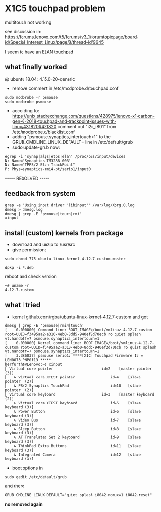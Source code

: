 # X1C5 touchpad problem
multitouch not working

see discussion in: https://forums.lenovo.com/t5/forums/v3_1/forumtopicpage/board-id/Special_Interest_Linux/page/8/thread-id/9645

I seem to have an ELAN touchpad

## what finally worked
@ ubuntu 18.04;  4.15.0-20-generic
- remove comment in /etc/modprobe.d/touchpad.conf
```
sudo modprobe -r psmouse
sudo modprobe psmouse
```
- according to: https://unix.stackexchange.com/questions/428975/lenovo-x1-carbon-gen-6-2018-touchpad-and-trackpoint-issues-with-linux/431820#431820 comment out "i2c_i801" from /etc/modprobe.d/blacklist.conf
- adding "psmouse.synaptics_intertouch=1" to the GRUB_CMDLINE_LINUX_DEFAULT= line in /etc/default/grub
- sudo update-grub
now:
```
egrep -i 'synap|alps|etps|elan' /proc/bus/input/devices
N: Name="Synaptics TM3288-003"
N: Name="TPPS/2 Elan TrackPoint"
P: Phys=synaptics-rmi4-pt/serio1/input0
```
----- RESOLVED -----

## feedback from system
```
grep -e "Using input driver 'libinput'" /var/log/Xorg.0.log
dmesg > dmesg.log
dmesg | grep -E 'psmouse|touch|rmi'
xinput

```

## install (custom) kernels from package
- download and unzip to /usr/src
- give permissions
```
sudo chmod 775 ubuntu-linux-kernel-4.12.7-custom-master
```
```
dpkg -i *.deb
```
reboot and check version
```
~# uname -r
4.12.7-custom
```

## what I tried
- kernel github.com/rgba/ubuntu-linux-kernel-4.12.7-custom and got
```
dmesg | grep -E 'psmouse|rmi4|touch' 
[    0.000000] Command line: BOOT_IMAGE=/boot/vmlinuz-4.12.7-custom root=UUID=f3495aa2-a310-4eb0-8dd5-940ef2d70ecb ro quiet splash vt.handoff=7 psmouse.synaptics_intertouch=1
[    0.000000] Kernel command line: BOOT_IMAGE=/boot/vmlinuz-4.12.7-custom root=UUID=f3495aa2-a310-4eb0-8dd5-940ef2d70ecb ro quiet splash vt.handoff=7 psmouse.synaptics_intertouch=1
[    3.386037] psmouse serio1: ****[X1C] Touchpad Firmware Id = LEN0073 PNP0f13 *****
herfurtht@Lenovo:~$ xinput 
⎡ Virtual core pointer                    	id=2	[master pointer  (3)]
⎜   ↳ Virtual core XTEST pointer              	id=4	[slave  pointer  (2)]
⎜   ↳ PS/2 Synaptics TouchPad                 	id=10	[slave  pointer  (2)]
⎣ Virtual core keyboard                   	id=3	[master keyboard (2)]
    ↳ Virtual core XTEST keyboard             	id=5	[slave  keyboard (3)]
    ↳ Power Button                            	id=6	[slave  keyboard (3)]
    ↳ Video Bus                               	id=7	[slave  keyboard (3)]
    ↳ Sleep Button                            	id=8	[slave  keyboard (3)]
    ↳ AT Translated Set 2 keyboard            	id=9	[slave  keyboard (3)]
    ↳ ThinkPad Extra Buttons                  	id=11	[slave  keyboard (3)]
    ↳ Integrated Camera                       	id=12	[slave  keyboard (3)]
```
- boot options in
```
sudo gedit /etc/default/grub
```
and there
```
GRUB_CMDLINE_LINUX_DEFAULT="quiet splash i8042.nomux=1 i8042.reset"
```
**no removed again**
